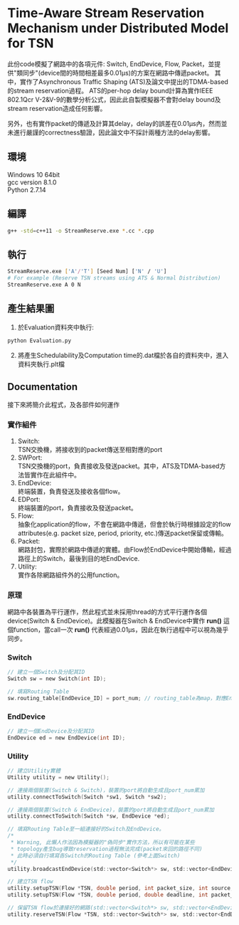 # Time-Aware Stream Reservation Mechanism under Distributed Model for TSN

此份code模擬了網路中的各項元件: Switch, EndDevice, Flow, Packet，並提供"類同步"(device間的時間相差最多0.01μs)的方案在網路中傳遞packet。 其中，實作了Asynchronous Traffic Shaping (ATS)及論文中提出的TDMA-based的stream reservation過程。 ATS的per-hop delay bound計算為實作IEEE 802.1Qcr V-2&V-9的數學分析公式，因此此自製模擬器不會對delay bound及stream reservation造成任何影響。  

另外，也有實作packet的傳遞及計算其delay，delay的誤差在0.01μs內，然而並未進行嚴謹的correctness驗證，因此論文中不採計兩種方法的delay影響。

## 環境
Windows 10 64bit   
gcc version 8.1.0   
Python 2.7.14   

## 編譯
```sh
g++ -std=c++11 -o StreamReserve.exe *.cc *.cpp
```

## 執行
```sh
StreamReserve.exe ['A'/'T'] [Seed Num] ['N' / 'U']
# For example (Reserve TSN streams using ATS & Normal Distribution)
StreamReserve.exe A 0 N
```

## 產生結果圖
1. 於Evaluation資料夾中執行:
```sh
python Evaluation.py
```
2. 將產生Schedulability及Computation time的.dat檔於各自的資料夾中，進入資料夾執行.plt檔

## Documentation
接下來將簡介此程式，及各部件如何運作
### 實作組件
1. Switch:  
TSN交換機，將接收到的packet傳送至相對應的port  
2. SWPort:  
TSN交換機的port，負責接收及發送packet。其中，ATS及TDMA-based方法皆實作在此組件中。  
3. EndDevice:  
終端裝置，負責發送及接收各個flow。  
4. EDPort:  
終端裝置的port，負責接收及發送packet。  
5. Flow:  
抽象化application的flow，不會在網路中傳遞，但會於執行時根據設定的flow attributes(e.g. packet size, period, priority, etc.)傳送packet保留或傳輸。  
6. Packet:  
網路封包，實際於網路中傳遞的實體。由Flow於EndDevice中開始傳輸，經過路徑上的Switch，最後到目的地EndDevice.  
7. Utility:  
實作各除網路組件外的公用function。  

### 原理
網路中各裝置為平行運作，然此程式並未採用thread的方式平行運作各個device(Switch & EndDevice)。此模擬器在Switch & EndDevice中實作 **run()** 這個function，當call一次 **run()** 代表經過0.01μs，因此在執行過程中可以視為幾乎同步。

### Switch
```C
// 建立一個Switch及分配其ID
Switch sw = new Switch(int ID);

// 填寫Routing Table
sw.routing_table[EndDevice_ID] = port_num; // routing_table為map，對應EndDevice的ID -> Switch的port_num
```

### EndDevice
```C
// 建立一個EndDevice及分配其ID
EndDevice ed = new EndDevice(int ID);
```

### Utility
```C
// 建立Utility實體
Utility utility = new Utility();

// 連接兩個裝置(Switch & Switch)，裝置的port將自動生成且port_num累加
utility.connectToSwitch(Switch *sw1, Switch *sw2);

// 連接兩個裝置(Switch & EndDevice)，裝置的port將自動生成且port_num累加
utility.connectToSwitch(Switch *sw, EndDevice *ed);

// 填寫Routing Table至一組連接好的Switch及EndDevice。
/*
 * Warning, 此懶人作法因為模擬器的"偽同步"實作方法，所以有可能在某些
 * topology產生bug導致reservation過程無法完成(packet來回的路徑不同)
 * 此時必須自行填寫各Switch的Routing Table (參考上面Switch)
 */
utility.broadcastEndDevice(std::vector<Switch*> sw, std::vector<EndDevice*> ed);

// 建立TSN flow
utility.setupTSN(Flow *TSN, double period, int packet_size, int source, int destination, int start_time);
utility.setupTSN(Flow *TSN, double period, double deadline, int packet_size, int source, int destination, int start_time);

// 保留TSN flow於連接好的網路(std::vector<Switch*> sw, std::vector<EndDevice*> ed)中
utility.reserveTSN(Flow *TSN, std::vector<Switch*> sw, std::vector<EndDevice*> ed);
```
